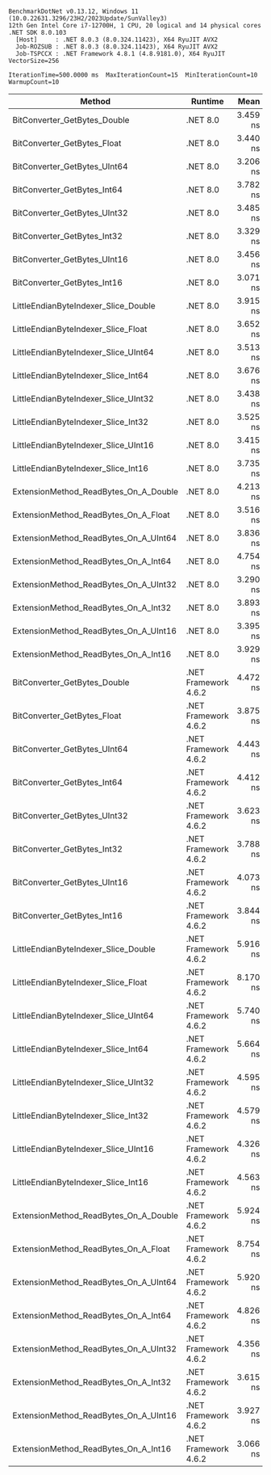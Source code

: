 ```

BenchmarkDotNet v0.13.12, Windows 11 (10.0.22631.3296/23H2/2023Update/SunValley3)
12th Gen Intel Core i7-12700H, 1 CPU, 20 logical and 14 physical cores
.NET SDK 8.0.103
  [Host]     : .NET 8.0.3 (8.0.324.11423), X64 RyuJIT AVX2
  Job-ROZSUB : .NET 8.0.3 (8.0.324.11423), X64 RyuJIT AVX2
  Job-TSPCCX : .NET Framework 4.8.1 (4.8.9181.0), X64 RyuJIT VectorSize=256

IterationTime=500.0000 ms  MaxIterationCount=15  MinIterationCount=10
WarmupCount=10

```

| Method                                | Runtime              |     Mean |     Error |    StdDev | Ratio | RatioSD |
|---------------------------------------|----------------------|---------:|----------:|----------:|------:|--------:|
| BitConverter_GetBytes_Double          | .NET 8.0             | 3.459 ns | 0.1439 ns | 0.1346 ns |  0.99 |    0.08 |
| BitConverter_GetBytes_Float           | .NET 8.0             | 3.440 ns | 0.1607 ns | 0.1503 ns |  0.98 |    0.08 |
| BitConverter_GetBytes_UInt64          | .NET 8.0             | 3.206 ns | 0.1122 ns | 0.1049 ns |  0.92 |    0.06 |
| BitConverter_GetBytes_Int64           | .NET 8.0             | 3.782 ns | 0.9133 ns | 0.8096 ns |  1.07 |    0.22 |
| BitConverter_GetBytes_UInt32          | .NET 8.0             | 3.485 ns | 0.4277 ns | 0.4001 ns |  1.00 |    0.13 |
| BitConverter_GetBytes_Int32           | .NET 8.0             | 3.329 ns | 0.2941 ns | 0.2608 ns |  0.95 |    0.11 |
| BitConverter_GetBytes_UInt16          | .NET 8.0             | 3.456 ns | 0.2458 ns | 0.2299 ns |  0.99 |    0.08 |
| BitConverter_GetBytes_Int16           | .NET 8.0             | 3.071 ns | 0.0989 ns | 0.0654 ns |  0.87 |    0.06 |
| LittleEndianByteIndexer_Slice_Double  | .NET 8.0             | 3.915 ns | 0.2037 ns | 0.1905 ns |  1.12 |    0.09 |
| LittleEndianByteIndexer_Slice_Float   | .NET 8.0             | 3.652 ns | 0.5884 ns | 0.4913 ns |  1.03 |    0.13 |
| LittleEndianByteIndexer_Slice_UInt64  | .NET 8.0             | 3.513 ns | 0.2338 ns | 0.2187 ns |  1.00 |    0.00 |
| LittleEndianByteIndexer_Slice_Int64   | .NET 8.0             | 3.676 ns | 0.1095 ns | 0.0724 ns |  1.04 |    0.07 |
| LittleEndianByteIndexer_Slice_UInt32  | .NET 8.0             | 3.438 ns | 0.0703 ns | 0.0419 ns |  0.97 |    0.07 |
| LittleEndianByteIndexer_Slice_Int32   | .NET 8.0             | 3.525 ns | 0.1626 ns | 0.1358 ns |  1.00 |    0.07 |
| LittleEndianByteIndexer_Slice_UInt16  | .NET 8.0             | 3.415 ns | 0.2212 ns | 0.1847 ns |  0.97 |    0.09 |
| LittleEndianByteIndexer_Slice_Int16   | .NET 8.0             | 3.735 ns | 0.3220 ns | 0.3012 ns |  1.07 |    0.11 |
| ExtensionMethod_ReadBytes_On_A_Double | .NET 8.0             | 4.213 ns | 0.4858 ns | 0.4544 ns |  1.20 |    0.14 |
| ExtensionMethod_ReadBytes_On_A_Float  | .NET 8.0             | 3.516 ns | 0.1481 ns | 0.1385 ns |  1.00 |    0.08 |
| ExtensionMethod_ReadBytes_On_A_UInt64 | .NET 8.0             | 3.836 ns | 0.1145 ns | 0.0956 ns |  1.09 |    0.07 |
| ExtensionMethod_ReadBytes_On_A_Int64  | .NET 8.0             | 4.754 ns | 0.1380 ns | 0.1152 ns |  1.35 |    0.10 |
| ExtensionMethod_ReadBytes_On_A_UInt32 | .NET 8.0             | 3.290 ns | 0.0706 ns | 0.0467 ns |  0.93 |    0.07 |
| ExtensionMethod_ReadBytes_On_A_Int32  | .NET 8.0             | 3.893 ns | 0.0771 ns | 0.0510 ns |  1.10 |    0.08 |
| ExtensionMethod_ReadBytes_On_A_UInt16 | .NET 8.0             | 3.395 ns | 0.2283 ns | 0.2136 ns |  0.97 |    0.07 |
| ExtensionMethod_ReadBytes_On_A_Int16  | .NET 8.0             | 3.929 ns | 0.3858 ns | 0.3609 ns |  1.12 |    0.10 |
| BitConverter_GetBytes_Double          | .NET Framework 4.6.2 | 4.472 ns | 0.3367 ns | 0.2985 ns |  1.27 |    0.11 |
| BitConverter_GetBytes_Float           | .NET Framework 4.6.2 | 3.875 ns | 0.1492 ns | 0.1323 ns |  1.10 |    0.07 |
| BitConverter_GetBytes_UInt64          | .NET Framework 4.6.2 | 4.443 ns | 0.1586 ns | 0.1484 ns |  1.27 |    0.09 |
| BitConverter_GetBytes_Int64           | .NET Framework 4.6.2 | 4.412 ns | 0.2488 ns | 0.2327 ns |  1.26 |    0.11 |
| BitConverter_GetBytes_UInt32          | .NET Framework 4.6.2 | 3.623 ns | 0.0678 ns | 0.0403 ns |  1.02 |    0.08 |
| BitConverter_GetBytes_Int32           | .NET Framework 4.6.2 | 3.788 ns | 0.0608 ns | 0.0318 ns |  1.08 |    0.08 |
| BitConverter_GetBytes_UInt16          | .NET Framework 4.6.2 | 4.073 ns | 0.1629 ns | 0.1444 ns |  1.16 |    0.09 |
| BitConverter_GetBytes_Int16           | .NET Framework 4.6.2 | 3.844 ns | 0.0499 ns | 0.0330 ns |  1.09 |    0.07 |
| LittleEndianByteIndexer_Slice_Double  | .NET Framework 4.6.2 | 5.916 ns | 0.1558 ns | 0.1301 ns |  1.68 |    0.12 |
| LittleEndianByteIndexer_Slice_Float   | .NET Framework 4.6.2 | 8.170 ns | 0.1115 ns | 0.0664 ns |  2.31 |    0.18 |
| LittleEndianByteIndexer_Slice_UInt64  | .NET Framework 4.6.2 | 5.740 ns | 0.1457 ns | 0.1291 ns |  1.64 |    0.12 |
| LittleEndianByteIndexer_Slice_Int64   | .NET Framework 4.6.2 | 5.664 ns | 0.2604 ns | 0.2436 ns |  1.62 |    0.12 |
| LittleEndianByteIndexer_Slice_UInt32  | .NET Framework 4.6.2 | 4.595 ns | 0.1245 ns | 0.0972 ns |  1.30 |    0.09 |
| LittleEndianByteIndexer_Slice_Int32   | .NET Framework 4.6.2 | 4.579 ns | 0.0827 ns | 0.0433 ns |  1.30 |    0.10 |
| LittleEndianByteIndexer_Slice_UInt16  | .NET Framework 4.6.2 | 4.326 ns | 0.0720 ns | 0.0376 ns |  1.23 |    0.08 |
| LittleEndianByteIndexer_Slice_Int16   | .NET Framework 4.6.2 | 4.563 ns | 0.1461 ns | 0.1220 ns |  1.29 |    0.08 |
| ExtensionMethod_ReadBytes_On_A_Double | .NET Framework 4.6.2 | 5.924 ns | 0.4153 ns | 0.3885 ns |  1.69 |    0.15 |
| ExtensionMethod_ReadBytes_On_A_Float  | .NET Framework 4.6.2 | 8.754 ns | 0.4003 ns | 0.3549 ns |  2.49 |    0.14 |
| ExtensionMethod_ReadBytes_On_A_UInt64 | .NET Framework 4.6.2 | 5.920 ns | 0.2430 ns | 0.2154 ns |  1.69 |    0.10 |
| ExtensionMethod_ReadBytes_On_A_Int64  | .NET Framework 4.6.2 | 4.826 ns | 0.0407 ns | 0.0269 ns |  1.36 |    0.10 |
| ExtensionMethod_ReadBytes_On_A_UInt32 | .NET Framework 4.6.2 | 4.356 ns | 0.1245 ns | 0.0741 ns |  1.23 |    0.08 |
| ExtensionMethod_ReadBytes_On_A_Int32  | .NET Framework 4.6.2 | 3.615 ns | 0.0871 ns | 0.0576 ns |  1.02 |    0.07 |
| ExtensionMethod_ReadBytes_On_A_UInt16 | .NET Framework 4.6.2 | 3.927 ns | 0.1172 ns | 0.0775 ns |  1.11 |    0.07 |
| ExtensionMethod_ReadBytes_On_A_Int16  | .NET Framework 4.6.2 | 3.066 ns | 0.0894 ns | 0.0746 ns |  0.87 |    0.06 |
